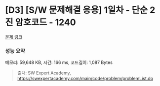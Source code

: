# [D3] [S/W 문제해결 응용] 1일차 - 단순 2진 암호코드 - 1240 

[문제 링크](https://swexpertacademy.com/main/code/problem/problemDetail.do?contestProbId=AV15FZuqAL4CFAYD) 

### 성능 요약

메모리: 59,648 KB, 시간: 166 ms, 코드길이: 1,087 Bytes



> 출처: SW Expert Academy, https://swexpertacademy.com/main/code/problem/problemList.do
